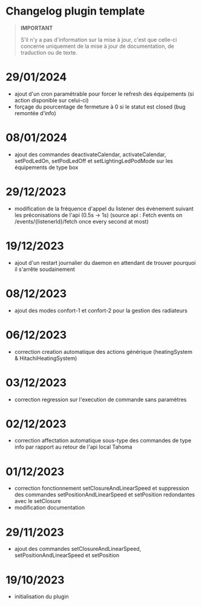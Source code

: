# Changelog plugin template

>**IMPORTANT**
>
>S'il n'y a pas d'information sur la mise à jour, c'est que celle-ci concerne uniquement de la mise à jour de documentation, de traduction ou de texte.
# 29/01/2024
- ajout d'un cron paramétrable pour forcer le refresh des équipements (si action disponible sur celui-ci)
- forçage du pourcentage de fermeture à 0 si le statut est closed (bug remontée d'info)

# 08/01/2024
- ajout des commandes deactivateCalendar, activateCalendar, setPodLedOn, setPodLedOff et setLightingLedPodMode sur les équipements de type box 

# 29/12/2023
- modification de la fréquence d'appel du listener des évènement suivant les préconisations de l'api (0.5s -> 1s) (source api : Fetch events on /events/{listenerId}/fetch once every second at most)

# 19/12/2023
- ajout d'un restart journalier du daemon en attendant de trouver pourquoi il s'arrête soudainement
  
# 08/12/2023
- ajout des modes confort-1 et confort-2 pour la gestion des radiateurs

# 06/12/2023
- correction creation automatique des actions générique (heatingSystem & HitachiHeatingSystem)

# 03/12/2023
- correction regression sur l'execution de commande sans paramètres

# 02/12/2023
- correction affectation automatique sous-type des commandes de type info par rapport au retour de l'api local Tahoma 

# 01/12/2023
- correction fonctionnement setClosureAndLinearSpeed et suppression des commandes setPositionAndLinearSpeed et setPosition redondantes avec le setClosure
- modification documentation

# 29/11/2023
- ajout des commandes setClosureAndLinearSpeed, setPositionAndLinearSpeed et setPosition

# 19/10/2023

- initialisation du plugin
